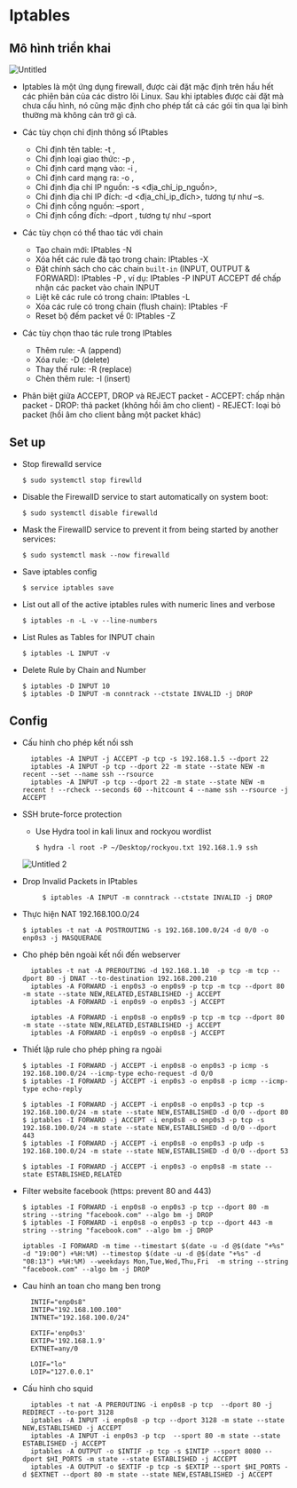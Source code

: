 # Iptables
## Mô hình triển khai
![Untitled](https://user-images.githubusercontent.com/83420725/139803255-2183677a-7616-449f-8c9c-3445198ac978.png)

- Iptables là một ứng dụng firewall, được cài đặt mặc định trên hầu hết các phiên bản của các distro lõi Linux. Sau khi iptables được cài đặt mà chưa cấu hình, nó cũng mặc định cho phép tất cả các gói tin qua lại bình thường mà không cản trở gì cả.


- Các tùy chọn chỉ định thông số IPtables
	- Chỉ định tên table: -t ,
	- Chỉ định loại giao thức: -p ,
	- Chỉ định card mạng vào: -i ,
	- Chỉ định card mạng ra: -o ,
	- Chỉ định địa chỉ IP nguồn: -s <địa_chỉ_ip_nguồn>,
	- Chỉ định địa chỉ IP đích: -d <địa_chỉ_ip_đích>, tương tự như –s.
	- Chỉ định cổng nguồn: –sport ,
	- Chỉ định cổng đích: –dport , tương tự như –sport

- Các tùy chọn có thể thao tác với chain
	- Tạo chain mới: IPtables -N
	- Xóa hết các rule đã tạo trong chain: IPtables -X
	- Đặt chính sách cho các chain `built-in` (INPUT, OUTPUT & FORWARD): IPtables -P , ví dụ: IPtables -P INPUT 
	  ACCEPT để chấp nhận các packet vào chain INPUT
	- Liệt kê các rule có trong chain: IPtables -L
	- Xóa các rule có trong chain (flush chain): IPtables -F
	- Reset bộ đếm packet về 0: IPtables -Z

- Các tùy chọn thao tác rule trong IPtables
	- Thêm rule: -A (append)
	- Xóa rule: -D (delete)
	- Thay thế rule: -R (replace)
	- Chèn thêm rule: -I (insert)
- Phân biệt giữa ACCEPT, DROP và REJECT packet
      - ACCEPT: chấp nhận packet
      - DROP: thả packet (không hồi âm cho client)
      - REJECT: loại bỏ packet (hồi âm cho client bằng một packet khác)
## Set up 

- Stop firewalld service

      $ sudo systemctl stop firewlld
- Disable the FirewallD service to start automatically on system boot: 
      
      $ sudo systemctl disable firewalld
- Mask the FirewallD service to prevent it from being started by another services:
      
      $ sudo systemctl mask --now firewalld
- Save iptables config

      $ service iptables save
      
- List out all of the active iptables rules with numeric lines and verbose
      
      $ iptables -n -L -v --line-numbers
      
- List Rules as Tables for INPUT chain
      
      $ iptables -L INPUT -v
 
- Delete Rule by Chain and Number
      
      $ iptables -D INPUT 10
      $ iptables -D INPUT -m conntrack --ctstate INVALID -j DROP

## Config
- Cấu hình cho phép kết nối ssh
	
		iptables -A INPUT -j ACCEPT -p tcp -s 192.168.1.5 --dport 22
		iptables -A INPUT -p tcp --dport 22 -m state --state NEW -m recent --set --name ssh --rsource
		iptables -A INPUT -p tcp --dport 22 -m state --state NEW -m recent ! --rcheck --seconds 60 --hitcount 4 --name ssh --rsource -j ACCEPT 
- SSH brute-force protection
    - Use Hydra tool in kali linux and rockyou wordlist
        
          $ hydra -l root -P ~/Desktop/rockyou.txt 192.168.1.9 ssh
     
     ![Untitled 2](https://user-images.githubusercontent.com/83420725/139845498-5cac154d-5af8-4e12-9246-bae475cc2c76.png)

          
- Drop Invalid Packets in IPtables

           $ iptables -A INPUT -m conntrack --ctstate INVALID -j DROP 

- Thực hiện NAT 192.168.100.0/24 

      $ iptables -t nat -A POSTROUTING -s 192.168.100.0/24 -d 0/0 -o enp0s3 -j MASQUERADE
- Cho phép bên ngoài kết nối đến webserver
	
		iptables -t nat -A PREROUTING -d 192.168.1.10  -p tcp -m tcp --dport 80 -j DNAT --to-destination 192.168.200.210
		iptables -A FORWARD -i enp0s3 -o enp0s9 -p tcp -m tcp --dport 80 -m state --state NEW,RELATED,ESTABLISHED -j ACCEPT
		iptables -A FORWARD -i enp0s9 -o enp0s3 -j ACCEPT
		
		iptables -A FORWARD -i enp0s8 -o enp0s9 -p tcp -m tcp --dport 80 -m state --state NEW,RELATED,ESTABLISHED -j ACCEPT
		iptables -A FORWARD -i enp0s9 -o enp0s8 -j ACCEPT

- Thiết lập rule cho phép phing ra ngoài

      $ iptables -I FORWARD -j ACCEPT -i enp0s8 -o enp0s3 -p icmp -s 192.168.100.0/24 --icmp-type echo-request -d 0/0
      $ iptables -I FORWARD -j ACCEPT -i enp0s3 -o enp0s8 -p icmp --icmp-type echo-reply
 
      $ iptables -I FORWARD -j ACCEPT -i enp0s8 -o enp0s3 -p tcp -s 192.168.100.0/24 -m state --state NEW,ESTABLISHED -d 0/0 --dport 80
      $ iptables -I FORWARD -j ACCEPT -i enp0s8 -o enp0s3 -p tcp -s 192.168.100.0/24 -m state --state NEW,ESTABLISHED -d 0/0 --dport 443
      $ iptables -I FORWARD -j ACCEPT -i enp0s8 -o enp0s3 -p udp -s 192.168.100.0/24 -m state --state NEW,ESTABLISHED -d 0/0 --dport 53

      $ iptables -I FORWARD -j ACCEPT -i enp0s3 -o enp0s8 -m state --state ESTABLISHED,RELATED


- Filter website facebook  (https: prevent 80 and 443)
      
      $ iptables -I FORWARD -i enp0s8 -o enp0s3 -p tcp --dport 80 -m string --string "facebook.com" --algo bm -j DROP
      $ iptables -I FORWARD -i enp0s8 -o enp0s3 -p tcp --dport 443 -m string --string "facebook.com" --algo bm -j DROP
      
      iptables -I FORWARD -m time --timestart $(date -u -d @$(date "+%s" -d "19:00") +%H:%M) --timestop $(date -u -d @$(date "+%s" -d "08:13") +%H:%M) --weekdays Mon,Tue,Wed,Thu,Fri  -m string --string "facebook.com" --algo bm -j DROP
      
- Cau hinh an toan cho mang ben trong
	
		INTIF="enp0s8"
		INTIP="192.168.100.100"
		INTNET="192.168.100.0/24"

		EXTIF='enp0s3'
		EXTIP='192.168.1.9'
		EXTNET=any/0

		LOIF="lo"
		LOIP="127.0.0.1"

- Cấu hình cho squid
	
		iptables -t nat -A PREROUTING -i enp0s8 -p tcp  --dport 80 -j REDIRECT --to-port 3128
		iptables -A INPUT -i enp0s8 -p tcp --dport 3128 -m state --state NEW,ESTABLISHED -j ACCEPT
		iptables -A INPUT -i enp0s3 -p tcp  --sport 80 -m state --state ESTABLISHED -j ACCEPT 
		iptables -A OUTPUT -o $INTIF -p tcp -s $INTIP --sport 8080 --dport $HI_PORTS -m state --state ESTABLISHED -j ACCEPT 
		iptables -A OUTPUT -o $EXTIF -p tcp -s $EXTIP --sport $HI_PORTS -d $EXTNET --dport 80 -m state --state NEW,ESTABLISHED -j ACCEPT

	
